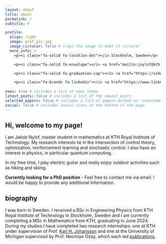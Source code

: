 ```yaml
---
layout: about
title: about
permalink: /
subtitle: #

profile:
  align: right
  image: prof_pic.jpg
  image_circular: false # crops the image to make it circular
  more_info: >
    <p><i class="fa-solid fa-location-dot"></i> Stockholm, Sweden</p>

    <p><i class="fa-solid fa-envelope"></i> <a href="mailto:jnylof@kth.se">jnylof@kth.se</a></p>

    <p><i class="fa-solid fa-graduation-cap"></i> <a href="https://scholar.google.com/citations?user=jVDb3CAAAAAJ&hl=en">Google Scholar</a></p>

    <p><i class="fa-brands fa-linkedin"></i> <a href="https://www.linkedin.com/in/jakob-nyl%C3%B6f-10571b183/">LinkedIn</a></p>
    
news: true # includes a list of news items
latest_posts: false # includes a list of the newest posts
selected_papers: false # includes a list of papers marked as "selected={true}"
social: false # includes social icons at the bottom of the page
---
```


## Hi, welcome to my page! ##

I am Jakob Nylof, master student in mathematics at KTH Royal Institute of Technology. My research interests lie in the intersection of control theory, optimization, reinforcement learning and stochastic control. I also have an interest in physics, in particular quantum computing.

In my free time, I play electric guitar and really enjoy outdoor activities such as hiking and skiing.

**Currently looking for a PhD position** - Feel free to contact me via email. I would be happy to provide any additional information.

## biography ##

I was born in Sweden. I received a BSc in Engineering Physics from KTH Royal Institute of Technology in Stockholm, Sweden and I am currently completing a MSc in Mathematics from KTH, graduating in June 2024. During my studies I have completed two research internships: one at KTH under supervision of Prof. [Karl H. Johansson](https://people.kth.se/~kallej/) and one at the University of Michigan supervised by Prof. Necmiye Ozay, which each led [publications](/publications/).
